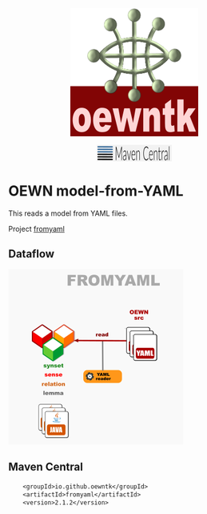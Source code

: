 <p align="center">
<img width="256" height="256" src="images/oewntk.png" alt="OEWNTK">
</p>
<p align="center">
<img width="150"src="images/mavencentral.png" alt="MavenCentral">
</p>

# OEWN model-from-YAML

This reads a model from YAML files.

Project [fromyaml](https://github.com/oewntk/fromyaml)

## Dataflow

![Dataflow](images/dataflow_fromyaml.png  "Dataflow")

## Maven Central

		<groupId>io.github.oewntk</groupId>
		<artifactId>fromyaml</artifactId>
		<version>2.1.2</version>
